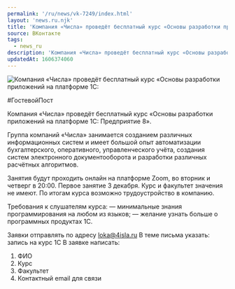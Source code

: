 ```yaml
---
permalink: '/ru/news/vk-7249/index.html'
layout: 'news.ru.njk'
title: 'Компания «Числа» проведёт бесплатный курс «Основы разработки приложений на платформе 1С: Предприятие 8»'
source: ВКонтакте
tags:
  - news_ru
description: 'Компания «Числа» проведёт бесплатный курс «Основы разработки приложений на платформе 1С: Предприятие 8»'
updatedAt: 1606374060
---
```

![Компания «Числа» проведёт бесплатный курс «Основы разработки приложений на платформе 1С:](https://sun9-6.userapi.com/impg/WRI53j37vRFE51ZvDgicCgOE6qXPl5XueSBgGA/87TszaQcdWc.jpg?size=1280x720&quality=96&sign=a7b2f8af1b43553c44ef8983f79bb49e&c_uniq_tag=pqpx3W9GJMeWeBbf2tmV-ckJbEH7065Os-8mMDWyFk0&type=album)

#ГостевойПост

Компания «Числа» проведёт бесплатный курс «Основы разработки приложений на платформе 1С: Предприятие 8».

Группа компаний «Числа» занимается созданием различных информационных систем и имеет большой опыт автоматизации бухгалтерского, оперативного, управленческого учёта, создания систем электронного документооборота и разработки различных расчётных алгоритмов.

Занятия будут проходить онлайн на платформе Zoom, во вторник и четверг в 20:00. Первое занятие 3 декабря. Курс и факультет значения не имеют. По итогам курса возможно трудоустройство в компанию.

Требования к слушателям курса:
— минимальные знания программирования на любом из языков;
— желание узнать больше о программных продуктах 1С.

Заявки отправлять по адресу loka@4isla.ru
В теме письма указать: запись на курс 1С
В заявке написать:
1. ФИО
2. Курс
3. Факультет
4. Контактный email для связи
